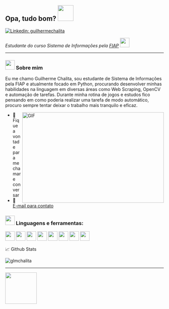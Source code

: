 <h2>Opa, tudo bom? <img src="https://c.tenor.com/OBV6cg3yBO4AAAAi/mlady.gif" width=50></h2>

[![Linkedin: guilhermechalita](https://img.shields.io/badge/-guilhermechalita-blue?style=flat-square&logo=Linkedin&logoColor=white&link=https://www.linkedin.com/in/guilhermechalita/)](https://www.linkedin.com/in/guilhermechalita/)

<p><em>Estudante do curso Sistema de Informações pela <a href="https://www.fiap.com.br/">FIAP</a> <img src="https://c.tenor.com/wdWF2o1XL-0AAAAi/noted-safehouse.gif" width=30></em></p>

---

### <img src="https://c.tenor.com/rPjR1FPTgIQAAAAi/pepe-pjs-pepe-dance.gif" width="30"> Sobre mim

Eu me chamo Guilherme Chalita, sou estudante de Sistema de Informações pela FIAP e atualmente focado em Python, procurando desenvolver minhas habilidades na linguagem em diversas áreas como Web Scraping, OpenCV e automação de tarefas. Durante minha rotina de jogos e estudos fico pensando em como poderia realizar uma tarefa de modo automático, procuro sempre tentar deixar o trabalho mais tranquilo e eficaz.

<img align="right" alt="GIF" src="https://drpoesiahome.files.wordpress.com/2020/11/gifffff.gif" width="450" height="288" />
   
- 💬 Fique a vontade para me chamar e conversar
- 📩 [E-mail para contato](mailto:guilhermehchalita@gmail.com)

### <img src="https://c.tenor.com/itjFesV8_RUAAAAi/soulja-boy-pepe.gif" width="30"> Linguagens e ferramentas:
   
<code><img height="30" src="https://raw.githubusercontent.com/yurijserrano/Github-Profile-Readme-Logos/f994c418a134b58c4aec11152f6a4a33fa89da26/programming%20languages/python.svg"></code>
<code><img height="30" src="https://raw.githubusercontent.com/yurijserrano/Github-Profile-Readme-Logos/f994c418a134b58c4aec11152f6a4a33fa89da26/programming%20languages/javascript.svg"></code>
<code><img height="30" src="https://raw.githubusercontent.com/yurijserrano/Github-Profile-Readme-Logos/f994c418a134b58c4aec11152f6a4a33fa89da26/databases/mysql.svg"></code>
<code><img height="30" src="https://raw.githubusercontent.com/yurijserrano/Github-Profile-Readme-Logos/f994c418a134b58c4aec11152f6a4a33fa89da26/databases/mongodb.svg"></code>
<code><img height="30" src="https://raw.githubusercontent.com/yurijserrano/Github-Profile-Readme-Logos/f994c418a134b58c4aec11152f6a4a33fa89da26/others/git.svg"></code>
<code><img height="30" src="https://raw.githubusercontent.com/yurijserrano/Github-Profile-Readme-Logos/f994c418a134b58c4aec11152f6a4a33fa89da26/text%20editors/vscode.svg"></code>
<code><img height="30" src="https://raw.githubusercontent.com/yurijserrano/Github-Profile-Readme-Logos/f994c418a134b58c4aec11152f6a4a33fa89da26/ides/pycharm.svg"></code>
<code><img height="30" src="https://raw.githubusercontent.com/yurijserrano/Github-Profile-Readme-Logos/f994c418a134b58c4aec11152f6a4a33fa89da26/cloud/heroku.svg"></code>


📈 Github Stats
<p align="left"> <img src="https://github-readme-stats.vercel.app/api?username=glmchalita&show_icons=true&theme=gotham" alt="glmchalita" />
   
---
<p><img src="https://c.tenor.com/EdsxVExcR6oAAAAi/pepe-leaving-leaving-pepe.gif" width="100"></p>
